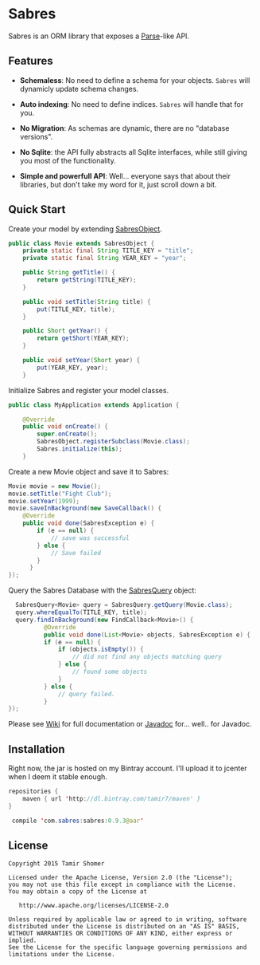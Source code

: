# Sabres

Sabres is an ORM library that exposes a [Parse]-like API.

## Features

+ **Schemaless**: No need to define a schema for your objects. `Sabres` will dynamicly update schema changes.   

+ **Auto indexing**: No need to define indices. `Sabres` will handle that for you.

+ **No Migration**: As schemas are dynamic, there are no "database versions".

+ **No Sqlite**: the API fully abstracts all Sqlite interfaces, while still giving you most of the functionality.

+ **Simple and powerfull API**: Well... everyone says that about their libraries, but don't take my word for it, just scroll down a bit.

## Quick Start

Create your model by extending [SabresObject].

```java
public class Movie extends SabresObject {
    private static final String TITLE_KEY = "title";
    private static final String YEAR_KEY = "year";

    public String getTitle() {
        return getString(TITLE_KEY);
    }

    public void setTitle(String title) {
        put(TITLE_KEY, title);
    }

    public Short getYear() {
        return getShort(YEAR_KEY);
    }

    public void setYear(Short year) {
        put(YEAR_KEY, year);
    }
```

Initialize Sabres and register your model classes. 

```java
public class MyApplication extends Application {

    @Override
    public void onCreate() {
        super.onCreate();
        SabresObject.registerSubclass(Movie.class);
        Sabres.initialize(this);
    }
```

Create a new Movie object and save it to Sabres:

```java
Movie movie = new Movie();
movie.setTitle("Fight Club");
movie.setYear(1999);
movie.saveInBackground(new SaveCallback() {
    @Override
    public void done(SabresException e) {
        if (e == null) {
            // save was successful
        } else {
            // Save failed 
        }
      }
});
```

Query the Sabres Database with the [SabresQuery] object:

```java
  SabresQuery<Movie> query = SabresQuery.getQuery(Movie.class);
  query.whereEqualTo(TITLE_KEY, title);
  query.findInBackground(new FindCallback<Movie>() {
          @Override
          public void done(List<Movie> objects, SabresException e) {
          if (e == null) {
              if (objects.isEmpty()) {
                  // did not find any objects matching query
              } else {
                  // found some objects
              }
          } else {
              // query failed.
          }
});
```

Please see [Wiki] for full documentation or [Javadoc] for... well.. for Javadoc.

## Installation

Right now, the jar is hosted on my Bintray account. I'll upload it to jcenter when I deem it stable enough.

```java
repositories {
    maven { url 'http://dl.bintray.com/tamir7/maven' }
}

 compile 'com.sabres:sabres:0.9.3@aar'
```

## License

    Copyright 2015 Tamir Shomer

    Licensed under the Apache License, Version 2.0 (the "License");
    you may not use this file except in compliance with the License.
    You may obtain a copy of the License at

       http://www.apache.org/licenses/LICENSE-2.0

    Unless required by applicable law or agreed to in writing, software
    distributed under the License is distributed on an "AS IS" BASIS,
    WITHOUT WARRANTIES OR CONDITIONS OF ANY KIND, either express or implied.
    See the License for the specific language governing permissions and
    limitations under the License.

[Javadoc]: http://tamir7.github.io/Sabres/
[Wiki]: https://github.com/tamir7/Sabres/wiki
[Parse]: http://www.parse.com
[SabresObject]: https://github.com/tamir7/Sabres/blob/master/sabres/src/main/java/com/sabres/SabresObject.java
[SabresQuery]: https://github.com/tamir7/Sabres/blob/master/sabres/src/main/java/com/sabres/SabresQuery.java
